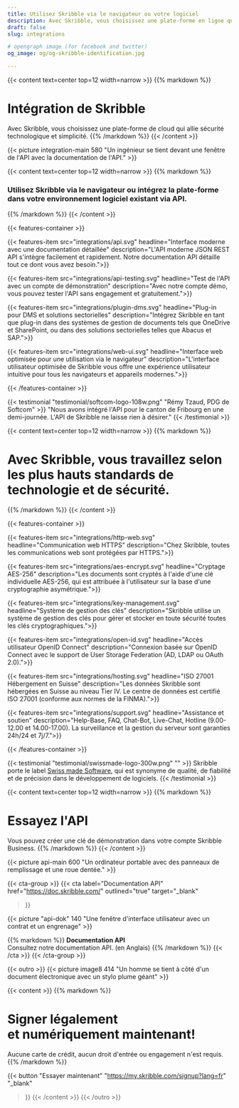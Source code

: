 ```yaml
---
title: Utilisez Skribble via le navigateur ou votre logiciel
description: Avec Skribble, vous choisissez une plate-forme en ligne qui allie sécurité technologique et simplicité.
draft: false
slug: integrations

# opengraph image (for facebook and twitter)
og_image: og/og-skribble-identification.jpg

---
```


{{< content text=center top=12 width=narrow >}}
{{% markdown %}}
# Intégration de Skribble
Avec Skribble, vous choisissez une plate-forme de cloud
qui allie sécurité technologique et simplicité.
{{% /markdown %}}
{{< /content >}}

{{< picture integration-main 580 "Un ingénieur se tient devant une fenêtre de l'API avec la documentation de l'API." >}}

{{< content text=center top=12 width=narrow >}}
{{% markdown %}}
### Utilisez Skribble via le navigateur ou intégrez la plate-forme dans votre environnement logiciel existant via API.
{{% /markdown %}}
{{< /content >}}

{{< features-container >}}

  {{< features-item src="integrations/api.svg"
    headline="Interface moderne avec une documentation détaillée"
    description="L'API moderne JSON REST API s'intègre facilement et rapidement. Notre documentation API détaille tout ce dont vous avez besoin.">}}

  {{< features-item src="integrations/api-testing.svg"
    headline="Test de l'API avec un compte de démonstration"
    description="Avec notre compte démo, vous pouvez tester l'API sans engagement et gratuitement.">}}

  {{< features-item src="integrations/plugin-dms.svg"
    headline="Plug-in pour DMS et solutions sectorielles"
    description="Intégrez Skribble en tant que plug-in dans des systèmes de gestion de documents tels que OneDrive et SharePoint, ou dans des solutions sectorielles telles que Abacus et SAP.">}}

  {{< features-item src="integrations/web-ui.svg"
    headline="Interface web optimisée pour une utilisation via le navigateur"
    description="L'interface utilisateur optimisée de Skribble vous offre une expérience utilisateur intuitive pour tous les navigateurs et appareils modernes.">}}

{{< /features-container >}}

[//]: # (--------------------------------------------------------------------------------------------------------------)

{{< testimonial "testimonial/softcom-logo-108w.png" "Rémy Tzaud, PDG de Softcom" >}}
"Nous avons intégré l'API pour le canton
de Fribourg en une demi-journée.
L'API de Skribble ne laisse rien à désirer."
{{< /testimonial >}}

[//]: # (--------------------------------------------------------------------------------------------------------------)

{{< content text=center top=12 width=narrow >}}
{{% markdown %}}
# Avec Skribble, vous travaillez selon <br class="hide-for-mobile">les plus hauts standards de technologie et de sécurité.
{{% /markdown %}}
{{< /content >}}

{{< features-container >}}

  {{< features-item src="integrations/http-web.svg"
    headline="Communication web HTTPS"
    description="Chez Skribble, toutes les communications web sont protégées par HTTPS.">}}

  {{< features-item src="integrations/aes-encrypt.svg"
    headline="Cryptage AES-256"
    description="Les documents sont cryptés à l'aide d'une clé individuelle AES-256, qui est attribuée à l'utilisateur sur la base d'une cryptographie asymétrique.">}}

  {{< features-item src="integrations/key-management.svg"
    headline="Système de gestion des clés"
    description="Skribble utilise un système de gestion des clés pour gérer et stocker en toute sécurité toutes les clés cryptographiques.">}}

  {{< features-item src="integrations/open-id.svg"
    headline="Accès utilisateur OpenID Connect"
    description="Connexion basée sur OpenID Connect avec le support de User Storage Federation (AD, LDAP ou OAuth 2.0).">}}

  {{< features-item src="integrations/hosting.svg"
    headline="ISO 27001 Hébergement en Suisse"
    description="Les données Skribble sont hébergées en Suisse au niveau Tier IV. Le centre de données est certifié ISO 27001 (conforme aux normes de la FINMA).">}}

  {{< features-item src="integrations/support.svg"
    headline="Assistance et soutien"
    description="Help-Base, FAQ, Chat-Bot, Live-Chat, Hotline (9.00- 12.00 et 14.00-17.00). La surveillance et la gestion du serveur sont garanties 24h/24 et 7j/7.">}}

{{< /features-container >}}

[//]: # (--------------------------------------------------------------------------------------------------------------)

{{< testimonial "testimonial/swissmade-logo-300w.png" "" >}}
Skribble porte le label
<a href="https://www.swissmadesoftware.org/en/home/home.html" target="_blank" class="text-decoration: none;">Swiss made Software</a>, qui est synonyme
de qualité, de fiabilité et de précision dans le développement de logiciels.
{{< /testimonial >}}

[//]: # (--------------------------------------------------------------------------------------------------------------)

{{< content text=center top=12 width=narrow >}}
{{% markdown %}}
# Essayez l'API
Vous pouvez créer une clé de démonstration
dans votre compte Skribble Business.
{{% /markdown %}}
{{< /content >}}

{{< picture api-main 600 "Un ordinateur portable avec des panneaux de remplissage et une roue dentée." >}}

[//]: # (--------------------------------------------------------------------------------------------------------------)

{{< cta-group >}}
{{< cta
  label="Documentation API"
  href="https://doc.skribble.com/"
  outlined="true"
  target="_blank"
>}}

{{< picture "api-dok" 140 "Une fenêtre d'interface utilisateur avec un contrat et un engrenage" >}}

{{% markdown %}}
**Documentation API**<br>
Consultez notre documentation API.
(en Anglais)
{{% /markdown %}}
{{< /cta >}}
{{< /cta-group >}}

[//]: # (--------------------------------------------------------------------------------------------------------------)

{{< outro >}}
{{< picture image8 414 "Un homme se tient à côté d'un document électronique avec un stylo plume géant" >}}

{{< content >}}
{{% markdown %}}
# Signer légalement <br class="hide-for-mobile">et numériquement maintenant!
Aucune carte de crédit, aucun droit d'entrée
ou engagement n'est requis.
{{% /markdown %}}

{{< button
  "Essayer maintenant"
  "https://my.skribble.com/signup?lang=fr"
  "_blank"
>}}
{{< /content >}}
{{< /outro >}}